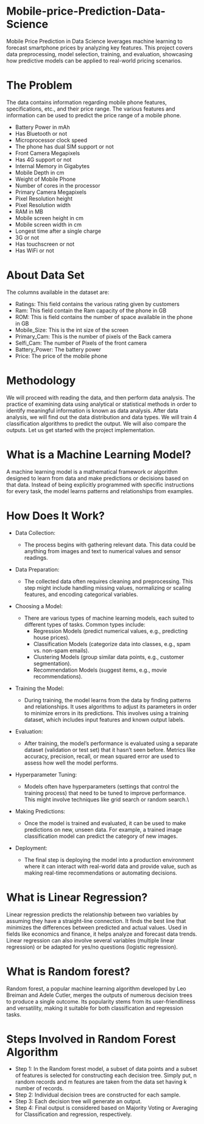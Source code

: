 # Mobile-price-Prediction-Data-Science
Mobile Price Prediction in Data Science leverages machine learning to forecast smartphone prices by analyzing key features. This project covers data preprocessing, model selection, training, and evaluation, showcasing how predictive models can be applied to real-world pricing scenarios.

# The Problem
The data contains information regarding mobile phone features, specifications, etc., and their price range. The various features and information can be used to predict the price range of a mobile phone.

- Battery Power in mAh
- Has Bluetooth or not
- Microprocessor clock speed
- The phone has dual SIM support or not
- Front Camera Megapixels
- Has 4G support or not
- Internal Memory in Gigabytes
- Mobile Depth in cm
- Weight of Mobile Phone
- Number of cores in the processor
- Primary Camera Megapixels
- Pixel Resolution height
- Pixel Resolution width
- RAM in MB
- Mobile screen height in cm
- Mobile screen width in cm
- Longest time after a single charge
- 3G or not
- Has touchscreen or not
- Has WiFi or not



# About Data Set 
The columns available in the dataset are:

- Ratings: This field contains the various rating given by customers
- Ram: This field contain the Ram capacity of the phone in GB
- ROM: This is field contains the number of space available in the phone in GB
- Mobile_Size: This is the int size of the screen
- Primary_Cam: This is the number of pixels of the Back camera
- Selfi_Cam: The number of Pixels of the front camera
- Battery_Power: The battery power
- Price: The price of the mobile phone

# Methodology
We will proceed with reading the data, and then perform data analysis. The practice of examining data using analytical or statistical methods in order to identify meaningful information is known as data analysis. After data analysis, we will find out the data distribution and data types. We will train 4 classification algorithms to predict the output. We will also compare the outputs. Let us get started with the project implementation.

# What is a Machine Learning Model?
A machine learning model is a mathematical framework or algorithm designed to learn from data and make predictions or decisions based on that data. Instead of being explicitly programmed with specific instructions for every task, the model learns patterns and relationships from examples.

# How Does It Work?
- Data Collection:
  - The process begins with gathering relevant data. This data could be anything from images and text to numerical values and sensor readings.
  
- Data Preparation:
  - The collected data often requires cleaning and preprocessing. This step might include handling missing values, normalizing or scaling features, and encoding categorical variables.
  
- Choosing a Model:
  - There are various types of machine learning models, each suited to different types of tasks. Common types include:
    - Regression Models (predict numerical values, e.g., predicting house prices).
    - Classification Models (categorize data into classes, e.g., spam vs. non-spam emails).
    - Clustering Models (group similar data points, e.g., customer segmentation).
    - Recommendation Models (suggest items, e.g., movie recommendations).
    
- Training the Model:
  - During training, the model learns from the data by finding patterns and relationships. It uses algorithms to adjust its parameters in order to minimize errors in its predictions. This involves using a training dataset, which includes input features and known output labels.
  
- Evaluation:
  - After training, the model’s performance is evaluated using a separate dataset (validation or test set) that it hasn’t seen before. Metrics like accuracy, precision, recall, or mean squared error are used to assess how well the model performs.
  
- Hyperparameter Tuning:
  - Models often have hyperparameters (settings that control the training process) that need to be tuned to improve performance. This might involve techniques like grid search or random search.\
  
- Making Predictions:
  - Once the model is trained and evaluated, it can be used to make predictions on new, unseen data. For example, a trained image classification model can predict the category of new images.
  
- Deployment:
  - The final step is deploying the model into a production environment where it can interact with real-world data and provide value, such as making real-time recommendations or automating decisions.

# What is Linear Regression?
Linear regression predicts the relationship between two variables by assuming they have a straight-line connection. It finds the best line that minimizes the differences between predicted and actual values. Used in fields like economics and finance, it helps analyze and forecast data trends. Linear regression can also involve several variables (multiple linear regression) or be adapted for yes/no questions (logistic regression).

# What is Random forest?
Random forest, a popular machine learning algorithm developed by Leo Breiman and Adele Cutler, merges the outputs of numerous decision trees to produce a single outcome. Its popularity stems from its user-friendliness and versatility, making it suitable for both classification and regression tasks.

# Steps Involved in Random Forest Algorithm
- Step 1: In the Random forest model, a subset of data points and a subset of features is selected for constructing each decision tree. Simply put, n random records and m features are taken from the data set having k number of records.
- Step 2: Individual decision trees are constructed for each sample.
- Step 3: Each decision tree will generate an output.
- Step 4: Final output is considered based on Majority Voting or Averaging for Classification and regression, respectively.
